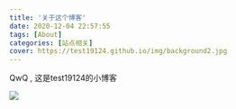 ```yaml
---
title: '关于这个博客'
date: 2020-12-04 22:57:55
tags: [About]
categories: [站点相关]
cover: https://test19124.github.io/img/background2.jpg
---
```

QwQ , 这是test19124的小博客

<!-- more -->

![](https://img.paulzzh.tech/touhou/random)
